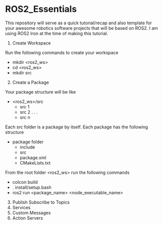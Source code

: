 # ROS2_Essentials


This repository will serve as a quick tutorial/recap and also template for your awesome robotics software projects that will be based on ROS2. I am using ROS2 Iron at the time of making this tutorial.


1. Create Workspace

Run the following commands to create your workspace
- mkdir <ros2_ws>
- cd <ros2_ws>
- mkdir src


2. Create a Package

Your package structure will be like
  - <ros2_ws>/src
      - src 1
      - src 2
      .
      .
      .
      - src n

Each src folder is a package by itself. Each package has the following structure
  - package folder
    - include
    - src
    - package.xml
    - CMakeLists.txt


From the root folder <ros2_ws> run the following commands
- colcon build
- . install/setup.bash
- ros2 run <package_name> <node_executable_name>


3. Publish Subscribe to Topics
4. Services
5. Custom Messages
6. Action Servers

